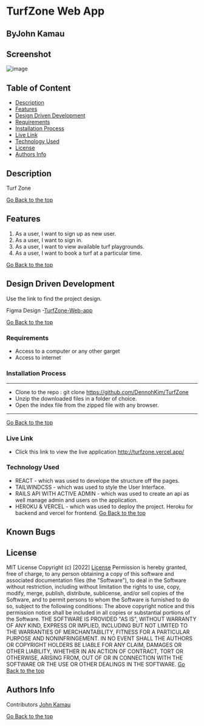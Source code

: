 # TurfZone Web App
## ByJohn Kamau

## Screenshot
 ![image](./turfzone-client/src/assets/images/turfs.png)

 ## Table of Content
 - [Description](#description)
 - [Features](#features)
 - [Design Driven Development](#Design-Driven-Development)
 - [Requirements](#requirements)
 - [Installation Process](#installation-Process)
 - [Live Link](#Live-Link)
 - [Technology  Used](#technology-Used)
 - [License](#license)
 - [Authors Info](#Authors-Info)


## Description
<p>Turf Zone </p>

[Go Back to the top](#TurfZone-Web-app)
## Features
1. As a user, I want to sign up as new user.
2. As a user, I want to sign in.
3. As a user, I want to view available turf playgrounds.
4. As a user, I want to book a turf at a particular time.


[Go Back to the top](#TurfZone-Web-app)

## Design Driven Development

Use the link to find the project design.

Figma Design -[TurfZone-Web-app](https://www.figma.com/file/BGJQUi8O4Hcrzglhx2M3pL/Sports-Turf-Booking-App?node-id=7%3A14)

[Go Back to the top](#TurfZone-Web-app)

 ###  Requirements
 * Access to  a computer or any other garget
 * Access to internet

 ### Installation Process
 ****
* Clone to the repo : git clone https://github.com/DennohKim/TurfZone
* Unzip the downloaded files in a folder of choice.
* Open the index file from the zipped file with any browser.
 ****
 [Go Back to the top](#TurfZone-Web-app)

### Live Link
- Click this link to view the live application http://turfzone.vercel.app/

### Technology  Used
* REACT - which was used to develope the structure off the pages.
* TAILWINDCSS - which was used to style the User Interface.
* RAILS API WITH ACTIVE ADMIN - which was used to create an api as well manage admin and users on the application.
* HEROKU & VERCEL - which was used to deploy the project. Heroku for backend and vercel for frontend.
[Go Back to the top](#TurfZone-Web-app)

## Known Bugs


## License
MIT License
Copyright (c) [2022] [License](LICENSE.txt)
Permission is hereby granted, free of charge, to any person obtaining a copy
of this software and associated documentation files (the "Software"), to deal
in the Software without restriction, including without limitation the rights
to use, copy, modify, merge, publish, distribute, sublicense, and/or sell
copies of the Software, and to permit persons to whom the Software is
furnished to do so, subject to the following conditions:
The above copyright notice and this permission notice shall be included in all
copies or substantial portions of the Software.
THE SOFTWARE IS PROVIDED "AS IS", WITHOUT WARRANTY OF ANY KIND, EXPRESS OR
IMPLIED, INCLUDING BUT NOT LIMITED TO THE WARRANTIES OF MERCHANTABILITY,
FITNESS FOR A PARTICULAR PURPOSE AND NONINFRINGEMENT. IN NO EVENT SHALL THE
AUTHORS OR COPYRIGHT HOLDERS BE LIABLE FOR ANY CLAIM, DAMAGES OR OTHER
LIABILITY, WHETHER IN AN ACTION OF CONTRACT, TORT OR OTHERWISE, ARISING FROM,
OUT OF OR IN CONNECTION WITH THE SOFTWARE OR THE USE OR OTHER DEALINGS IN THE
SOFTWARE.
[Go Back to the top](#TurfZone-Web-app)

## Authors Info
Contributors 
[John Kamau](https://github.com/JohnKamaujk)

[Go Back to the top](#TurfZone-Web-app)
